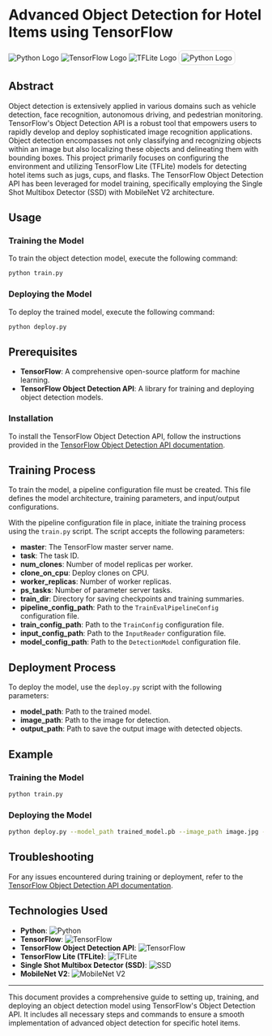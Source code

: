 <!--Object Detection Code Using TensorFlow Object Detection API
This code trains and deploys an object detection model using the TensorFlow Object Detection API. The model is trained to detect hotel items like a jug, cup, and flask.

Abstract

Object detection is widely utilized in several applications such as detecting vehicles, face detection, autonomous vehicles, and pedestrians on streets. TensorFlow's Object Detection API is a powerful tool that can quickly enable anyone to build and deploy powerful image recognition software. Object detection not only includes classifying and recognizing objects in an image but also localizes those objects and draws bounding boxes around them. This paper mostly focuses on setting up the environment and tflite model for detecting hotel items like jug, cup, and flask. We have used the Tensor Flow Object Detection API to train the model, and we have used the Single Shot Multibox Detector (SSD) MobileNet V2 algorithm for implementation.

Usage

To train the model, run the following command:

python train.py
To deploy the model, run the following command:

python deploy.py
Prerequisites

TensorFlow
TensorFlow Object Detection API
Installation

To install the TensorFlow Object Detection API, follow the instructions in the TensorFlow object detection API documentation: https://github.com/tensorflow/models/tree/master/research/object_detection.

Training

To train the model, you will need to create a pipeline configuration file. The pipeline configuration file specifies the model architecture, training parameters, and input and output configurations.

Once you have created a pipeline configuration file, you can train the model using the train.py script. The train.py script takes the following flags:

master: The name of the TensorFlow master to use.
task: The task id.
num_clones: The number of clones to deploy per worker.
clone_on_cpu: Whether to force clones to be deployed on CPU.
worker_replicas: The number of worker+trainer replicas.
ps_tasks: The number of parameter server tasks.
train_dir: The directory to save the checkpoints and training summaries.
pipeline_config_path: The path to a pipeline_pb2.TrainEvalPipelineConfig config file. If provided, other configs are ignored.
train_config_path: The path to a train_pb2.TrainConfig config file.
input_config_path: The path to an input_reader_pb2.InputReader config file.
model_config_path: The path to a model_pb2.DetectionModel config file.
Deployment

To deploy the model, you can use the deploy.py script. The deploy.py script takes the following flags:

model_path: The path to the trained model.
image_path: The path to the image to be detected.
output_path: The path to the output image with the detected objects.
Example

The following example shows how to train and deploy the model:

# Train the model.
python train.py

# Deploy the model.


python deploy.py --model_path trained_model.pb --image_path image.jpg --output_path output.jpg
Troubleshooting

If you are having problems training or deploying the model, please refer to the TensorFlow object detection API documentation: https://github.com/tensorflow/models/tree/master/research/object_detection.
-->

# Advanced Object Detection for Hotel Items using TensorFlow
![Python Logo](https://upload.wikimedia.org/wikipedia/commons/thumb/f/f8/Python_logo_and_wordmark.svg/400px-Python_logo_and_wordmark.svg.png)
![TensorFlow Logo](https://upload.wikimedia.org/wikipedia/commons/thumb/a/ab/TensorFlow_logo.svg/400px-TensorFlow_logo.svg.png)
![TFLite Logo](https://storage.googleapis.com/gweb-developer-goog-blog-assets/images_archive/original_images/image1_v7xhr8h.png)
<img src="https://github.com/arunkarthik-periyaswamy/Tensorflow-hotel-object-detection/blob/master/hotel_testing_output.png?raw=true" alt="Python Logo" style="border: 1px solid #ddd; border-radius: 8px; padding: 5px;">

## Abstract

Object detection is extensively applied in various domains such as vehicle detection, face recognition, autonomous driving, and pedestrian monitoring. TensorFlow's Object Detection API is a robust tool that empowers users to rapidly develop and deploy sophisticated image recognition applications. Object detection encompasses not only classifying and recognizing objects within an image but also localizing these objects and delineating them with bounding boxes. This project primarily focuses on configuring the environment and utilizing TensorFlow Lite (TFLite) models for detecting hotel items such as jugs, cups, and flasks. The TensorFlow Object Detection API has been leveraged for model training, specifically employing the Single Shot Multibox Detector (SSD) with MobileNet V2 architecture.

## Usage

### Training the Model
To train the object detection model, execute the following command:

```bash
python train.py
```

### Deploying the Model
To deploy the trained model, execute the following command:

```bash
python deploy.py
```

## Prerequisites

- **TensorFlow**: A comprehensive open-source platform for machine learning.
- **TensorFlow Object Detection API**: A library for training and deploying object detection models.

### Installation
To install the TensorFlow Object Detection API, follow the instructions provided in the [TensorFlow Object Detection API documentation](https://github.com/tensorflow/models/tree/master/research/object_detection).

## Training Process

To train the model, a pipeline configuration file must be created. This file defines the model architecture, training parameters, and input/output configurations.

With the pipeline configuration file in place, initiate the training process using the `train.py` script. The script accepts the following parameters:

- **master**: The TensorFlow master server name.
- **task**: The task ID.
- **num_clones**: Number of model replicas per worker.
- **clone_on_cpu**: Deploy clones on CPU.
- **worker_replicas**: Number of worker replicas.
- **ps_tasks**: Number of parameter server tasks.
- **train_dir**: Directory for saving checkpoints and training summaries.
- **pipeline_config_path**: Path to the `TrainEvalPipelineConfig` configuration file.
- **train_config_path**: Path to the `TrainConfig` configuration file.
- **input_config_path**: Path to the `InputReader` configuration file.
- **model_config_path**: Path to the `DetectionModel` configuration file.

## Deployment Process

To deploy the model, use the `deploy.py` script with the following parameters:

- **model_path**: Path to the trained model.
- **image_path**: Path to the image for detection.
- **output_path**: Path to save the output image with detected objects.

## Example

### Training the Model
```bash
python train.py
```

### Deploying the Model
```bash
python deploy.py --model_path trained_model.pb --image_path image.jpg --output_path output.jpg
```

## Troubleshooting
For any issues encountered during training or deployment, refer to the [TensorFlow Object Detection API documentation](https://github.com/tensorflow/models/tree/master/research/object_detection).

## Technologies Used

- **Python**: ![Python](https://img.shields.io/badge/Python-3776AB?style=for-the-badge&logo=python&logoColor=white)
- **TensorFlow**: ![TensorFlow](https://img.shields.io/badge/TensorFlow-FF6F00?style=for-the-badge&logo=tensorflow&logoColor=white)
- **TensorFlow Object Detection API**: ![TensorFlow](https://img.shields.io/badge/TensorFlow-API-orange)
- **TensorFlow Lite (TFLite)**: ![TFLite](https://img.shields.io/badge/TensorFlow%20Lite-TFLite-blue)
- **Single Shot Multibox Detector (SSD)**: ![SSD](https://img.shields.io/badge/SSD-Algorithm-green)
- **MobileNet V2**: ![MobileNet V2](https://img.shields.io/badge/MobileNet%20V2-Neural%20Network-brightgreen)



---

This document provides a comprehensive guide to setting up, training, and deploying an object detection model using TensorFlow's Object Detection API. It includes all necessary steps and commands to ensure a smooth implementation of advanced object detection for specific hotel items.
